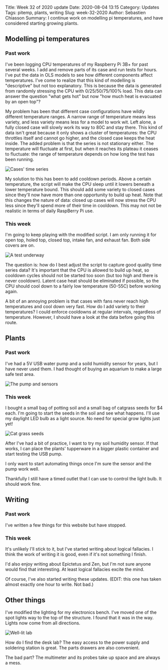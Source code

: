 Title: Week 32 of 2020 update
Date: 2020-08-04 13:15
Category: Updates
Tags: pitemp, plants, writing
Slug: week-32-2020
Author: Sebastien Chiasson
Summary: I continue work on modelling pi temperatures, and have considered starting growing plants.

## Modelling pi temperatures

### Past work

I've been logging CPU temperatures of my Raspberry Pi 3B+ for past several weeks. I add and remove parts of its case and run tests for hours. I've put the data in OLS models to see how different components affect temperatures. I've come to realize that this kind of modelling is "descriptive" but not too explanatory. This is because the data is generated from randomly stressing the CPU with 0/25/50/75/100% load. This data can answer the question "what gets hot" but now "how much heat is evacuated by an open top"?

My problem has been that different case configurations have wildly different temperature ranges. A narrow range of temperature means less variety, and less variety means less for a model to work wit. Left alone, a fully closed case will slowly work its way to 80C and stay there. This kind of data isn't great because it only shows a cluster of temperatures: the CPU throttles itself and cannot go higher, and the closed case keeps the heat inside. The added problem is that the series is not stationary either. The temperature will fluctuate at first, but when it reaches its plateau it ceases to fluctuate: the range of temperature depends on how long the test has been running.

![Cases' time series]({static}images/updates/32/timeseries.png)

My solution to this has been to add cooldown periods. Above a certain temperature, the script will make the CPU sleep until it lowers beneath a lower temperature bound. This should add some variety to closed cases since they'll now have more than one opportunity to build up heat. Note that this changes the nature of data: closed up cases will now stress the CPU less since they'll spend more of their time in cooldown. This may not not be realistic in terms of daily RaspBerry Pi use.

### This week

I'm going to keep playing with the modified script. I am only running it for open top, holed top, closed top, intake fan, and exhaust fan. Both side covers are on.

![A test underway]({static}images/updates/32/20200804_141854.jpg)

The question is: how do I best adjust the script to capture good quality time series data? It's important that the CPU is allowed to build up heat, so cooldown cycles should not be started too soon (but too high and there is never cooldown). Latent case heat should be eliminated if possible, so the CPU should cool down to a fairly low temperature (50-55C) before working again.

A bit of an annoying problem is that cases with fans never reach high temperatures and cool down very fast. How do I add variety to their temperatures? I could enforce cooldowns at regular intervals, regardless of temperature. However, I should have a look at the data before going this route.

## Plants

### Past work

I've had a 5V USB water pump and a soild humidity sensor for years, but I have never used them. I had thought of buying an aquarium to make a large safe test area.

![The pump and sensors]({static}images/updates/32/20200804_141653.jpg)

### This week

I bought a small bag of potting soil and a small bag of catgrass seeds for $4 each. I'm going to start the seeds in the soil and see what happens. I'll use my daylight LED bulb as a light source. No need for special grow lights just yet!

![Cat grass seeds]({static}images/updates/32/20200804_141743.jpg)

After I've had a bit of practice, I want to try my soil humidity sensor. If that works, I can place the plants' tupperware in a bigger plastic container and start testing the USB pump.

I only want to start automating things once I'm sure the sensor and the pump work well.

Thankfully I still have a timed outlet that I can use to control the light bulb. It should work fine.

## Writing

### Past work

I've written a few things for this website but have stopped.

### This week

It's unlikely I'll stick to it, but I've started writing about logical fallacies. I think the work of writing it is good, even if it's not something I finish.

I'd also enjoy writing about Epictetus and Zen, but I'm not sure anyone would find that interesting. At least logical fallacies excite the mind.

Of course, I've also started writing these updates. (EDIT: this one has taken almost exactly one hour to write. Not bad.)

## Other things

I've modified the lighting for my electronics bench. I've moved one of the spot lights way to the top of the structure. I found that it was in the way. Lights now come from all directions.

![Well-lit lab]({static}images/updates/32/20200804_141716.jpg)

How do I find the desk lab? The easy access to the power supply and soldering station is great. The parts drawers are also convenient.

The bad part? The multimeter and its probes take up space and are always a mess.
